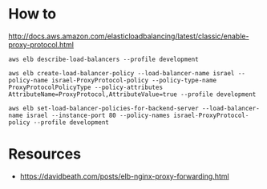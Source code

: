 # How to

http://docs.aws.amazon.com/elasticloadbalancing/latest/classic/enable-proxy-protocol.html

```
aws elb describe-load-balancers --profile development
```

```
aws elb create-load-balancer-policy --load-balancer-name israel --policy-name israel-ProxyProtocol-policy --policy-type-name ProxyProtocolPolicyType --policy-attributes AttributeName=ProxyProtocol,AttributeValue=true --profile development
```

```
aws elb set-load-balancer-policies-for-backend-server --load-balancer-name israel --instance-port 80 --policy-names israel-ProxyProtocol-policy --profile development
```

# Resources

- https://davidbeath.com/posts/elb-nginx-proxy-forwarding.html